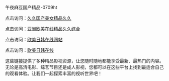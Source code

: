 午夜麻豆国产精品-0709ht

点击访问：<a href="https://heiliaoow5kzm.pages.dev">久久国产美女精品久久</a>

点击访问：<a href="https://heiliaozj3tjd.pages.dev">亚洲欧美在线精品久久综合</a>

点击访问：<a href="https://heiliaoll4qsx.pages.dev">欧美日韩在线网站</a>

点击访问：<a href="https://heiliaowzu4ur.pages.dev">欧美日韩在线</a>

这些链接提供了多种精品影视资源，让您随时随地都能享受最新、最热门的内容。无论是高清电影、综艺节目还是成人影视，您都可以在这些平台上找到最适合自己的观看体验。让我们一起探索丰富的视听世界吧！

<span style="display:none;">[Canonical link](https://github.com/thuoc20250709/thuoc14 ）</span>
